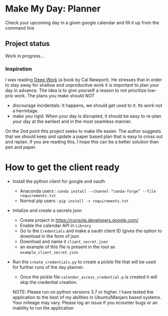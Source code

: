 # Make My Day: Planner
Check your upcoming day in a given google calendar and fill it up from the command line

## Project status

Work in progress...

### Inspiration
I was reading [Deep Work](https://www.amazon.com/Cal-Newport/e/B001IGNR0U) (a book by Cal Newport). He stresses that in order to stay away for shallow and unproductive work it is important to plan your day in advance. The idea is to give yourself a reason to not prioritize low-prio work. The plans you make should *NOT*
- discourage incidentals: It happens, we should get used to it. Its work not a hermitage.
- make you rigid: When your day is disrupted, it should be easy to re-plan your day at the earliest and in the most seamless manner.

On the 2nd point this project seeks to make life easier. The author suggests
that we should keep and update a paper based plan that is easy to cross out and replan.
If you are reading this, I hope this can be a better solution than pen and paper.


# How to get the client ready

* Install the python client for google and oauth
  * Anaconda users : `conda install --channel “conda-forge” --file requirements.txt`
  * Normal pip users : `pip install -r requirements.txt`
* Intialize and create a secrets json
  * Create project in https://console.developers.google.com/
  * Enable the calendar API in `Library`
  * Go to the `Credentials` and make a oauth client ID (gives the option to download in the form of json
  * Download and name it `client_secret.json`
  * an example of this file is present in the root as `example_client_secret.json`
* Run the `create_credentials.py` to create a pickle file that will be used for further runs of the day planner.
  * Once the pickle file `calendar_access_credential.p` is created it will skip the credential creation.

  NOTE: Please run on python versions 3.7 or higher. I have tested the application to the best of my abilities in Ubuntu/Manjaro based systems. Your mileage may vary. Please log an issue if you ecounter bugs or an inability to run the application